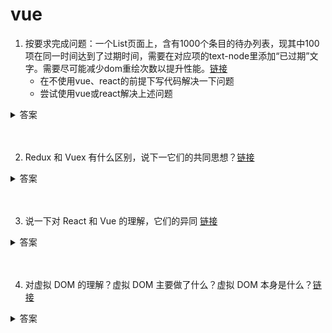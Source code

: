 # vue

1. 按要求完成问题：一个List页面上，含有1000个条目的待办列表，现其中100项在同一时间达到了过期时间，需要在对应项的text-node里添加“已过期”文字。需要尽可能减少dom重绘次数以提升性能。[链接](https://github.com/lgwebdream/FE-Interview/issues/848)
    * 在不使用vue、react的前提下写代码解决一下问题
    * 尝试使用vue或react解决上述问题

<details>
<summary>答案</summary>

原生模拟代码：

```html
<!DOCTYPE html>
<html lang="en">
<head>
    <meta charset="UTF-8">
    <meta http-equiv="X-UA-Compatible" content="IE=edge">
    <meta name="viewport" content="width=device-width, initial-scale=1.0">
    <title>Document</title>
</head>
<body>
    <button id="expire1">过期设置(暴力法)</button>
    <button id="expire2">过期设置(innerHTMl)</button>
    <ul id="wrap"></ul>
</body>
<script>
    //生成大量dom 
    let start = new Date().getTime()
    let $ul = document.getElementById("wrap");
    let el = document.createDocumentFragment()
    let allKeys = []
    for(var i = 0; i < 1000; i++){
        let li = document.createElement('li');
        li.dataset.key = i  //key
        li.innerHTML = i
        el.appendChild(li)
        allKeys.push(i)
    }
    $ul.appendChild(el)
    // 生成过期项 模拟服务端生成的数据
    function getExpireKeys(){
        let keys = []
        while(keys.length < 100){
        let randomKey = Math.floor(Math.random() * 1000)
        if(keys.indexOf(randomKey) === -1){
            keys.push(randomKey)
        }else{
            continue
        }
        }
        return keys
    }
    // 暴力项 逐项遍历
    document.getElementById('expire1').onclick = function(){
        let expireKeys = getExpireKeys()
        let children = $ul.children;
        let start = Date.now()
        for (let i = 0; i < expireKeys.length; i++) {
        const element = document.querySelector(`[data-key="${expireKeys[i]}"]`);
        element.innerHTML = element.innerHTML + '已过期'
        }
    }
    //模板字符串 innerHtml替换
    document.getElementById('expire2').onclick = function(){
        let expireKeys = getExpireKeys()
        const item = []
        for (let i = 0; i < allKeys.length; i++) {
        item.push( `<li>${allKeys[i]} ${expireKeys.indexOf(allKeys[i]) !== -1 ? '已过期' : ''}</li>`)
        }
        $ul.innerHTML = item.join('')
    }
</script>
</html>
```

vue 模拟代码：

```html
<template>
    <div id="app">
        <button @click="setExpire">过期</button>
        <ul>
            <li v-for="item in allKeys" :key="item.value">
                {{item.value}}
                {{item.expire ? '已过期' : ''}}
            </li>
        </ul>
    </div>
</template>

<script>
export default {
  data() {
    return {
      allKeys: [],  //所有项
    }
  },
  created(){
    for(var i = 0; i < 1000; i++){
      this.allKeys.push({
        value: i,
        expire: false
      })
    }
  },
  methods: {
    setExpire(){
      let keys = this.getExpireKeys()
      for (let i = 0; i < this.allKeys.length; i++) {
        if(keys.indexOf(this.allKeys[i].value) !== -1){
          this.allKeys[i].expire = true
        }
      }
    },
    // 生成过期项 模拟服务端生成的数据
    getExpireKeys(){
      let keys = []
      while(keys.length < 100){
        let randomKey = Math.floor(Math.random() * 1000)
        if(keys.indexOf(randomKey) === -1){
          keys.push(randomKey)
        }else{
          continue
        }
      }
      return keys
    }
  },
}
</script>
```
</details>
<br><br>

2. Redux 和 Vuex 有什么区别，说下一它们的共同思想？[链接](https://github.com/lgwebdream/FE-Interview/issues/206)

<details>
<summary>答案</summary>

区别：

* vuex 和 redux 的同步异步操作方式有区别：

vuex的同步异步方式不一样

view——>commit——>mutations——>state变化——>view变化（同步操作）

view——>dispatch——>actions——>mutations——>state变化——>view变化（异步操作）

redux 的同步异步方式一样

view——>dispatch——>actions——>reducer——>state变化——>view变化（同步异步一样）

* redux 需要增加订阅函数，也就是我们的 store.subscribe(render), 但是 vue 是双向绑定，不需要这步操作。
* vuex 改进了 redux 中的 action 和 reducer 函数，以 mutations 变化函数取代 reducer，无需 switch，只需在对应的 mutations 函数里改变 state 值就可以。


共同思想：

* 单一的数据源，变化可以预测
* 本质上: redux 和 vuex 都是对 MVVM 思想的服务，将数据从视图中抽离的一种方案
* 形式上: vuex 借鉴了 redux，将 store 作为全局的数据中心，进行数据管理

</details>
<br><br>

3. 说一下对 React 和 Vue 的理解，它们的异同 [链接](https://github.com/lgwebdream/FE-Interview/issues/347)

<details>
<summary>答案</summary>

1. 相似之处

* 都将注意力集中保持在核心库，而将其他功能如路由和全局状态管理交给相关的库
* 都有自己的构建工具，能让你得到一个根据最佳实践设置的项目模板
* 都使用了 virtual DOM 提高重绘性能
* 都有 props 的概念，允许组件间的数据传递
* 都鼓励组件化应用，将应用拆成一个个功能明确的模块，提高复用性

2. 不同之处
    1. 数据流
        * vue默认支持数据双向绑定，而 react 一直提倡单向数据流
    2. 虚拟DOM
        * vue 2.x 开始引入 virtual DOM，消除了和 react 在这方面的差异，但是在具体细节还是有各自的特点
        * vue 宣称可以更快地计算出 virtual DOM 的差异，这是由于它在渲染过程中，会跟踪每一个组件的依赖关系，不需要重新渲染整个组件树
        * 对于 react 而言，每当应用的状态被改变时，全部子组件都会重新渲染。当然，这可以通过 PureComponent/shouldComponentUpdate 这个生命周期方法来进行控制，但 vue 将此视为默认的优化。
    3. 组件化
        * react 和 vue 最大的不同是模板的编写。
        * vue 鼓励你去写近似常规 html 的模板。写起来很接近标准 html 元素，只是多了一些属性。react 推荐所有的模板通过 javascript 语法扩展 JSX 书写。
        * 具体来讲：react 中 render 函数是支持闭包特性的，所以 import 的组件在 render 中可以直接调用。但在 vue 中，由于模板中使用数据必须挂在 this 上进行一次中转，所以我们 import 一个组件用完了之后，还需要在 components 中再声明一下。
    4. 监听数据变化的实现原理不同
        * vue 通过 getter/setter 以及一些函数的劫持，能精确知道数据变化，不需要特别的优化就能达到很好的性能
        * react 默认是通过比较引用的方式进行的，如果不优化（PureComponent/shouldComponentUpdate）可能导致大量不必要的 virtual DOM 重新渲染。这是因为 vue 使用的是可变数据，而 react 更强调数据的不可变。
    5. 高阶组件
        * react 可以通过高阶组件（High Order Components HOC）来扩展，而 vue 需要通过 mixins 来扩展
        * 原因：高阶组件就是高阶函数，而 react 的组件本身就是纯粹的函数，所以高阶函数对 react 来说易如反掌。相反 vue 使用 html 模板创建视图组件，这使模板无法有效的编译，因此 vue 不采用 HOC 来实现。
    6. 构建工具
        * react create-react-app
        * vue vue-cli
    7. 跨平台
        * react react-native
        * vue weex
</details>
<br><br>

4. 对虚拟 DOM 的理解？虚拟 DOM 主要做了什么？虚拟 DOM 本身是什么？[链接](https://github.com/lgwebdream/FE-Interview/issues/479)

<details>
<summary>答案</summary>

1. 什么是 virtual DOM 

* 从本质上讲，virtual dom 是一个 javascript 对象，通过对象的方式来表示 dom 结构。将页面的状态抽象为 js 对象的形式，配合不同的渲染工具，使跨平台渲染成为可能。通过事务处理机制，将多次 dom 修改的结果一次性更新到页面上，**从而有效减少页面渲染次数，减少修改 dom 的重绘重排次数，提高渲染性能**。

虚拟 dom 是对 dom 的抽象，这个对象是更加轻量级的对 dom 的描述。它设计的最初目的，就是更好的跨平台，比如 nodejs 就没有 dom，如果想实现 ssr，那么一个方式就是借助虚拟 dom，因为虚拟 dom 本身是 js 对象。在代码渲染到页面之前，vue 或者 react 会把代码转换成一个对象（virtual dom）。以对象的形式来描述真实 dom 结构，最终渲染到页面。在每次数据发生变化前，虚拟 dom 都会缓存一份，变化之时，现在的虚拟 dom 会与缓存的虚拟 dom 进行比较。

在 vue 或 react 内部封装了 diff 算法，通过这个算法来进行比较，渲染时修改改变的变化，原先没有发生改变的通过原来的数据渲染。

另外现在前端框架的一个基本要求就是无须手动操作 dom，一方面是因为手动操作 dom 无法保证程序性能，多人协作的项目中如果 review 不严格，可能会有开发者写出性能较低的代码，另一方面更重要的是省略手动 dom 操作可以大大提高开发效率。

2. 为什么要用 virtual dom
    1. 保证性能下限，在不进行手动优化的情况下，提供过得去的性能
    
    看一下页面渲染的一个流程：
    
    * 解析 html --> 生成 dom --> 生成 cssom --> layout --> paint --> compiler

    下面对比一下修改 dom 时真实 dom 操作和 virtual dom 的过程，来看一下它们重排重绘的性能消耗：

    * 真实 dom: 生成 html 字符串 + 重建所有 dom 元素
    * virtual dom: 生成 vnode + domdiff + 必要的 dom 更新

    virtual dom 更新 dom 的准备工作耗费更多的时间，也就是 js 层面，相比于更多的 dom 操作它的消费是极其便宜的。尤雨溪在社区论坛中写道：**框架给你的保证是，你不需要手动优化的情况下，我依然可以给你提供过得去的性能**。
    
    2. 跨平台
    virtual dom 本质上是 javascript 对象，它可以很方便的跨平台操作，比如服务端渲染，uniapp 等。

3. virtual dom 真的比真实 dom 性能好吗
    1. 首次渲染大量 dom 时，由于多了一层虚拟 dom 的计算，会比 innerHTML 插入慢
    2. 正如它能保证性能下限，在真实 dom 操作的时候进行针对性的优化时，还是很快的
</details>
<br><br>
